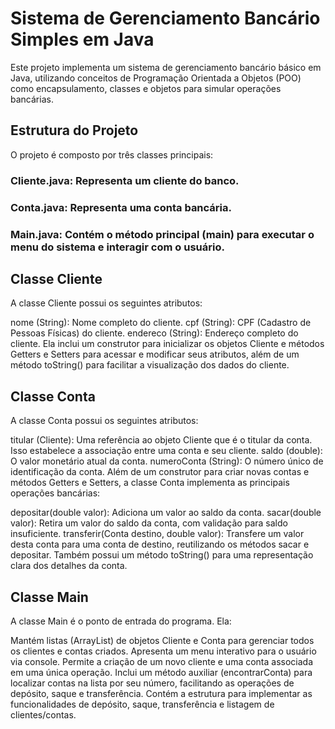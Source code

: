 # Sistema de Gerenciamento Bancário Simples em Java
Este projeto implementa um sistema de gerenciamento bancário básico em Java, utilizando conceitos de Programação Orientada a Objetos (POO) como encapsulamento, classes e objetos para simular operações bancárias.

## Estrutura do Projeto
O projeto é composto por três classes principais:

### Cliente.java: Representa um cliente do banco.
### Conta.java: Representa uma conta bancária.
### Main.java: Contém o método principal (main) para executar o menu do sistema e interagir com o usuário.

## Classe Cliente
A classe Cliente possui os seguintes atributos:

nome (String): Nome completo do cliente.
cpf (String): CPF (Cadastro de Pessoas Físicas) do cliente.
endereco (String): Endereço completo do cliente.
Ela inclui um construtor para inicializar os objetos Cliente e métodos Getters e Setters para acessar e modificar seus atributos, além de um método toString() para facilitar a visualização dos dados do cliente.

## Classe Conta
A classe Conta possui os seguintes atributos:

titular (Cliente): Uma referência ao objeto Cliente que é o titular da conta. Isso estabelece a associação entre uma conta e seu cliente.
saldo (double): O valor monetário atual da conta.
numeroConta (String): O número único de identificação da conta.
Além de um construtor para criar novas contas e métodos Getters e Setters, a classe Conta implementa as principais operações bancárias:

depositar(double valor): Adiciona um valor ao saldo da conta.
sacar(double valor): Retira um valor do saldo da conta, com validação para saldo insuficiente.
transferir(Conta destino, double valor): Transfere um valor desta conta para uma conta de destino, reutilizando os métodos sacar e depositar.
Também possui um método toString() para uma representação clara dos detalhes da conta.

## Classe Main
A classe Main é o ponto de entrada do programa. Ela:

Mantém listas (ArrayList) de objetos Cliente e Conta para gerenciar todos os clientes e contas criados.
Apresenta um menu interativo para o usuário via console.
Permite a criação de um novo cliente e uma conta associada em uma única operação.
Inclui um método auxiliar (encontrarConta) para localizar contas na lista por seu número, facilitando as operações de depósito, saque e transferência.
Contém a estrutura para implementar as funcionalidades de depósito, saque, transferência e listagem de clientes/contas.
